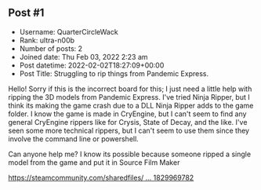 ## Post #1
- Username: QuarterCircleWack
- Rank: ultra-n00b
- Number of posts: 2
- Joined date: Thu Feb 03, 2022 2:23 am
- Post datetime: 2022-02-02T18:27:09+00:00
- Post Title: Struggling to rip things from Pandemic Express.

Hello! Sorry if this is the incorrect board for this; I just need a little help with ripping the 3D models from Pandemic Express. I've tried Ninja Ripper, but I think its making the game crash due to a DLL Ninja Ripper adds to the game folder. I know the game is made in CryEngine, but I can't seem to find any general CryEngine rippers like for Crysis, State of Decay, and the like. I've seen some more technical rippers, but I can't seem to use them since they involve the command line or powershell.

Can anyone help me? I know its possible because someone ripped a single model from the game and put it in Source Film Maker 

[https://steamcommunity.com/sharedfiles/ ... 1829969782](https://steamcommunity.com/sharedfiles/filedetails/?id=1829969782)
